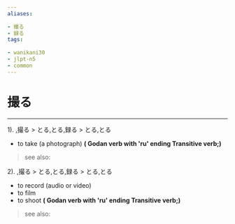 ```yaml
---
aliases:
    
- 撮る
- 録る
tags:
    
- wanikani30
- jlpt-n5
- common
---
```


# 撮る
---
1).
,撮る > とる,とる,録る > とる,とる

- to take (a photograph)
**( Godan verb with 'ru' ending Transitive verb;)**
> see also: 
            
2).
,撮る > とる,とる,録る > とる,とる

- to record (audio or video)
- to film
- to shoot
**( Godan verb with 'ru' ending Transitive verb;)**
> see also: 
            